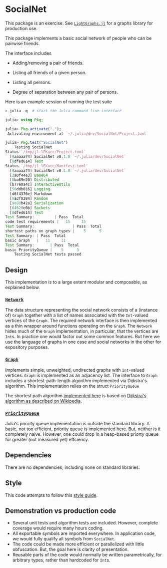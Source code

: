 # SocialNet

This package is an exercise. See [`LightGraphs.jl`](https://github.com/JuliaGraphs/LightGraphs.jl)
for a graphs library for production use.

This package implements a basic social network of people who can be pairwise friends.

The interface includes 

* Adding/removing a pair of friends.

* Listing all friends of a given person.

* Listing all persons.

* Degree of separation between any pair of persons.


Here is an example session of running the test suite

```julia
> julia -q  # start the Julia command line interface

julia> using Pkg;

julia> Pkg.activate(".");
 Activating environment at `~/.julia/dev/SocialNet/Project.toml`

julia> Pkg.test("SocialNet")
    Testing SocialNet
Status `/tmp/jl_lEKucc/Project.toml`
  [9aaaaa74] SocialNet v0.1.0 `~/.julia/dev/SocialNet`
  [8dfed614] Test
Status `/tmp/jl_lEKucc/Manifest.toml`
  [9aaaaa74] SocialNet v0.1.0 `~/.julia/dev/SocialNet`
  [2a0f44e3] Base64
  [8ba89e20] Distributed
  [b77e0a4c] InteractiveUtils
  [56ddb016] Logging
  [d6f4376e] Markdown
  [9a3f8284] Random
  [9e88b42a] Serialization
  [6462fe0b] Sockets
  [8dfed614] Test
Test Summary:         | Pass  Total
code test requirements |   15     15
Test Summary:                 | Pass  Total
shortest paths on graph types |    5      5
Test Summary: | Pass  Total
basic Graph   |   11     11
Test Summary:       | Pass  Total
basic PriorityQueue |    5      5
    Testing SocialNet tests passed 
```

## Design

This implementation is to a large extent modular and composable, as explained below.

### [`Network`](https://github.com/jlapeyre/SocialNet.jl/blob/master/src/network.jl)

The data structure representing the social network consists of a (instance of)
`Graph` together with a list of names associated with the `Int`-valued vertices
of the `Graph`. The required network interface is then implemented as a thin
wrapper around functions operating on the `Graph`. The `Network` hides much of
the `Graph` implementation, in particular, that the vertices are `Int`s.  In
practice one would factor out some common features. But here we use the language
of graphs in one case and social networks in the other for expository purposes.

### [`Graph`](https://github.com/jlapeyre/SocialNet.jl/blob/master/src/graph.jl)

Implements simple, unweighted, undirected graphs with `Int`-valued
vertices. `Graph` is implemented as an adjacency list.  The interface to `Graph`
includes a shortest-path-length algorithm implemented via Dijkstra's
algorithm. This implementation relies on the struct `PriorityQueue`

The shortest path algorithm
[implemented here](https://github.com/jlapeyre/SocialNet.jl/blob/ba4703953379a7fb1115b527d63fe22df2a9fd44/src/graph.jl#L122-L146)
is based on
[Dijkstra's algorithm as described on Wikipedia](https://en.wikipedia.org/wiki/Dijkstra%27s_algorithm).

### [`PriorityQueue`](https://github.com/jlapeyre/SocialNet.jl/blob/master/src/priority_queue.jl)

Julia's priority queue implementation is outside the standard library. A basic, not too efficient,
priority queue is implemented here. But, neither is it completely naive. However, one could drop
in a heap-based priorty queue for greater (not measured yet) effciency.

## Dependencies

There are no dependencies, including none on standard libraries.

## Style

This code attempts to follow this [style guide](https://github.com/jrevels/YASGuide).

## Demonstration vs production code

* Several unit tests and algorithm tests are included. However, complete coverage would require many hours coding.
* All exportable symbols are imported everywhere. In application code, we would fully qualify all symbols from
  `SocialNet`.
* The code could be made more efficient or parallelized with little obfuscation. But, the goal here is
clarity of presentation.
* Reusable parts of the code would normally be written parametrically, for arbitrary types, rather than hardcoded
  for `Int`s.

<!--  LocalWords:  SocialNet composable undirected struct PriorityQueue jl Pkg
 -->
<!--  LocalWords:  pseudocode UNDONEs julia aaaaa dfed ba InteractiveUtils ddb
 -->
<!--  LocalWords:  Markdown fe
 -->
